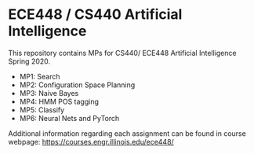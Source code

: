 # ECE448 / CS440 Artificial Intelligence

This repository contains MPs for CS440/ ECE448 Artificial Intelligence Spring 2020.

 - MP1: Search
 - MP2: Configuration Space Planning
 - MP3: Naive Bayes
 - MP4: HMM POS tagging
 - MP5: Classify
 - MP6: Neural Nets and PyTorch

Additional information regarding each assignment can be found in course webpage: https://courses.engr.illinois.edu/ece448/
